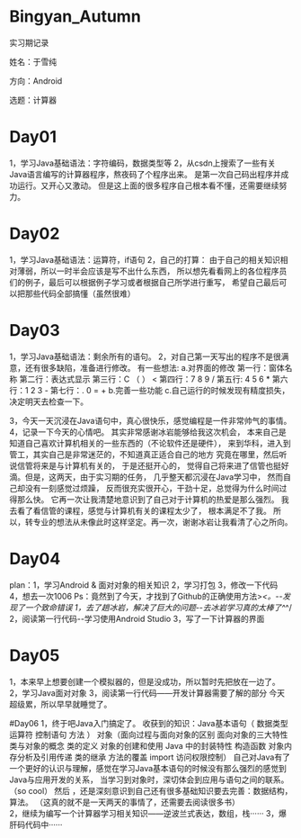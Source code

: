 # Bingyan_Autumn
实习期记录

姓名：于雪纯

方向：Android

选题：计算器


# Day01
1，学习Java基础语法：字符编码，数据类型等
2，从csdn上搜索了一些有关Java语言编写的计算器程序，熬夜码了个程序出来。 
是第一次自己码出程序并成功运行。又开心又激动。 
但是这上面的很多程序自己根本看不懂，还需要继续努力。



# Day02
1，学习Java基础语法：运算符，if语句 
2，自己的打算： 由于自己的相关知识相对薄弱，所以一时半会应该是写不出什么东西， 
所以想先看看网上的各位程序员们的例子，最后可以根据例子学习或者根据自己所学进行重写， 
希望自己最后可以把那些代码全部搞懂（虽然很难）



# Day03
1，学习Java基础语法：剩余所有的语句。
2，对自己第一天写出的程序不是很满意，还有很多缺陷，准备进行修改。
有一些想法:
          a.对界面的修改 第一行：窗体名称 
                         第二行：表达式显示 
                         第三行：C （ ） < 
                         第四行：7 8 9 / 
                         第五行: 4 5 6 * 
                         第六行：1 2 3 - 
                         第七行：. 0 = + 
          b.完善一些功能
          c.自己运行的时候发现有精度损失，决定明天去检查一下。
          
3，今天一天沉浸在Java语句中，真心很快乐，感觉编程是一件非常帅气的事情。
4，记录一下今天的心情吧。
其实非常感谢冰岩能够给我这次机会， 本来自己是知道自己喜欢计算机相关的一些东西的（不论软件还是硬件），
来到华科，进入到管工，其实自己是非常迷茫的，不知道真正适合自己的地方 究竟在哪里，然后听说信管将来是与计算机有关的，
于是还挺开心的， 觉得自己将来进了信管也挺好滴。但是，这两天，由于实习期的任务， 几乎整天都沉浸在Java学习中，
然而自己却没有一刻感觉过烦躁， 反而很充实很开心，干劲十足，总觉得为什么时间过得那么快。
它再一次让我清楚地意识到了自己对于计算机的热爱是那么强烈。 我去看了看信管的课程，感觉与计算机有关的课程太少了，
根本满足不了我。 所以，转专业的想法从未像此时这样坚定。再一次，谢谢冰岩让我看清了心之所向。



# Day04
plan：1，学习Android & 面对对象的相关知识
      2，学习打包
      3，修改一下代码
      4，想去一次1006
Ps：竟然到了今天，才找到了Github的正确使用方法>_<。--发现了一个致命错误
       1，去了趟冰岩，解决了巨大的问题--去冰岩学习真的太棒了\^_^/
       2，阅读第一行代码--学习使用Android Studio
       3，写了一下计算器的界面



# Day05
1，本来早上想要创建一个模拟器的，但是没成功，所以暂时先把放在一边了。
2，学习Java面对对象
3，阅读第一行代码——开发计算器需要了解的部分
今天超级累，所以早早就睡觉了。


#Day06
1，终于吧Java入门搞定了。
     收获到的知识：Java基本语句（ 数据类型 运算符 控制语句 方法 ）
                            对象（面向过程与面向对象的区别 面向对象的三大特性  类与对象的概念 类的定义 对象的创建和使用
                                      Java 中的封装特性 构造函数 对象内存分析及引用传递  类的继承 方法的覆盖 import 访问权限控制）
     自己对Java有了一个更好的认识与理解，感觉在学习Java基本语句的时候没有那么强烈的感觉到Java与应用开发的关系，
当学习到对象时，深切体会到应用与语句之间的联系。（so cool） 
     然后 ，还是深刻意识到自己还有很多基础知识要去完善：数据结构，算法。
  （这真的就不是一天两天的事情了，还需要去阅读很多书）  
2，继续为编写一个计算器学习相关知识——逆波兰式表达，数组，栈······
3，爆肝码代码中······              


        
    
